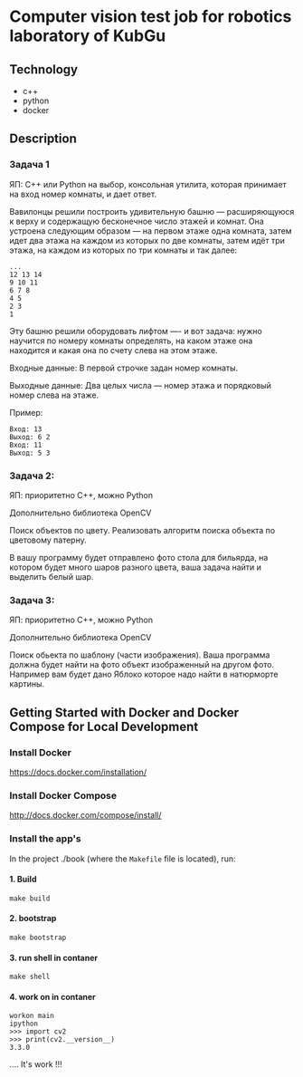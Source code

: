 Computer vision test job for robotics laboratory of KubGu
========================================

Technology
----------------
- c++
- python
- docker


Description
----------------

### Задача 1

ЯП: С++ или Python на выбор, консольная утилита, которая принимает на вход номер комнаты, и дает ответ. 

Вавилонцы решили построить удивительную башню — расширяющуюся к верху и содержащую бесконечное число этажей и комнат. Она устроена следующим образом — на первом этаже одна комната, затем идет два этажа на каждом из которых по две комнаты, затем идёт три этажа, на каждом из которых по три комнаты и так далее:

```
...
12 13 14
9 10 11
6 7 8
4 5
2 3
1
```

Эту башню решили оборудовать лифтом —- и вот задача: нужно научится по номеру комнаты определять, на каком этаже она находится и какая она по счету слева на этом этаже.

Входные данные: В первой строчке задан номер комнаты.

Выходные данные: Два целых числа — номер этажа и порядковый номер слева на этаже.

Пример:

```
Вход: 13
Выход: 6 2
Вход: 11
Выход: 5 3
```

### Задача 2:

ЯП: приоритетно С++, можно Python

Дополнительно библиотека OpenCV

Поиск объектов по цвету. Реализовать алгоритм поиска объекта по цветовому патерну. 

В вашу программу будет отправлено фото стола для бильярда, на котором будет много шаров разного цвета, ваша задача найти и выделить белый шар. 

### Задача 3: 

ЯП: приоритетно С++, можно Python 

Дополнительно библиотека OpenCV

Поиск обьекта по шаблону (части изображения). Ваша программа должна будет найти на фото объект изображенный на другом фото. Например вам будет дано Яблоко которое надо найти в натюрморте картины.


Getting Started with Docker and Docker Compose for Local Development
--------------------------------------------------------------------

### Install Docker

https://docs.docker.com/installation/

### Install Docker Compose

http://docs.docker.com/compose/install/

### Install the app's

In the project ./book (where the `Makefile` file is located), run:

#### 1. Build

```
make build
```

#### 2. bootstrap

```
make bootstrap
```

#### 3. run shell in contaner

```
make shell
```

#### 4. work on in contaner


```
workon main
ipython
>>> import cv2
>>> print(cv2.__version__)
3.3.0

```

.... It's work !!!